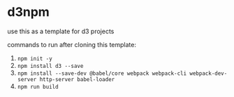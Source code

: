# d3npm

use this as a template for d3 projects

commands to run after cloning this template:
1. `npm init -y`
2. `npm install d3 --save`
3. `npm install --save-dev @babel/core webpack webpack-cli webpack-dev-server http-server babel-loader`
4. `npm run build`
